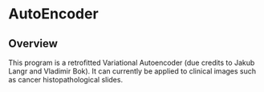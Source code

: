 # AutoEncoder

## Overview

This program is a retrofitted Variational Autoencoder (due credits to Jakub Langr and Vladimir Bok). It can currently be applied to clinical images such as cancer histopathological slides.
